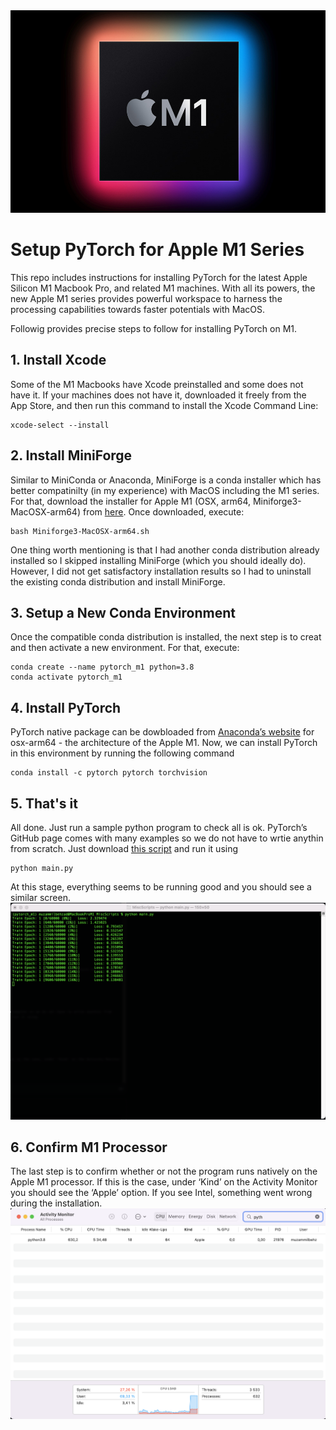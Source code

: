 <img src="Apple_new-m1-chip.jpg">

# Setup PyTorch for Apple M1 Series
This repo includes instructions for installing PyTorch for the latest Apple Silicon M1 Macbook Pro, and related M1 machines. With all its powers, the new Apple M1 series provides powerful workspace to harness the processing capabilities towards faster potentials with MacOS.



Followig provides precise steps to follow for installing PyTorch on M1.

## 1. Install Xcode
Some of the M1 Macbooks have Xcode preinstalled and some does not have it. If your machines does not have it, downloaded it freely from the App Store, and then run this command to install the Xcode Command Line:

```
xcode-select --install
```

## 2. Install MiniForge
Similar to MiniConda or Anaconda, MiniForge is a conda installer which has better compatinilty (in my experience) with MacOS including the M1 series. For that, download the installer for Apple M1 (OSX, arm64, Miniforge3-MacOSX-arm64) from [here](https://github.com/conda-forge/miniforge). Once downloaded, execute: 
```
bash Miniforge3-MacOSX-arm64.sh
```
One thing worth mentioning is that I had another conda distribution already installed so I skipped installing MiniForge (which you should ideally do). However, I did not get satisfactory installation results so I had to uninstall the existing conda distribution and install MiniForge.

## 3. Setup a New Conda Environment
Once the compatible conda distribution is installed, the next step is to creat and then activate a new environment. For that, execute:
```
conda create --name pytorch_m1 python=3.8
conda activate pytorch_m1
```
## 4. Install PyTorch
PyTorch native package can be dowbloaded from [Anaconda’s website](https://anaconda.org/search?q=pytorch) for osx-arm64 - the architecture of the Apple M1.
Now, we can install PyTorch in this environment by running the following command
```
conda install -c pytorch pytorch torchvision
```

## 5. That's it
All done. Just run a sample python program to check all is ok. PyTorch’s GitHub page comes with many examples so we do not have to wrtie anythin from scratch. Just download [this script](https://github.com/pytorch/examples/blob/main/mnist/main.py) and run it using
```
python main.py
```
At this stage, everything seems to be running good and you should see a similar screen.
<img src="PyTorchRunningM1.png">

## 6. Confirm M1 Processor
The last step is to confirm whether or not the program runs natively on the Apple M1 processor. If this is the case, under ‘Kind’ on the Activity Monitor you should see the ‘Apple’ option. If you see Intel, something went wrong during the installation.
<img src="act_monitor.png">

